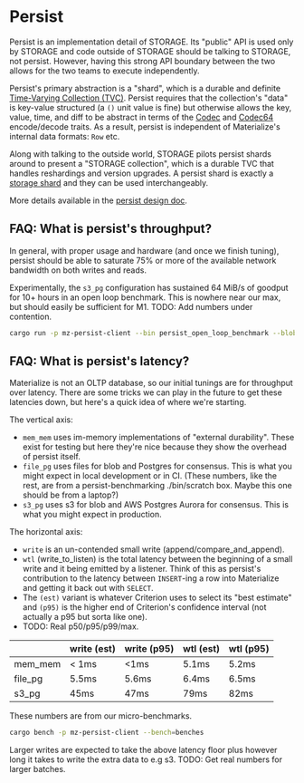# Persist

Persist is an implementation detail of STORAGE. Its "public" API is used only
by STORAGE and code outside of STORAGE should be talking to STORAGE, not
persist. However, having this strong API boundary between the two allows for the
two teams to execute independently.

Persist's primary abstraction is a "shard", which is a durable and definite
[Time-Varying Collection (TVC)]. Persist requires that the collection's "data"
is key-value structured (a `()` unit value is fine) but otherwise allows the
key, value, time, and diff to be abstract in terms of the [Codec] and [Codec64]
encode/decode traits. As a result, persist is independent of Materialize's
internal data formats: `Row` etc.

[Time-Varying Collection (TVC)]: https://github.com/MaterializeInc/materialize/blob/main/doc/developer/platform/formalism.md#time-varying-collections
[Codec]: mz_persist_types::Codec
[Codec64]: mz_persist_types::Codec64

Along with talking to the outside world, STORAGE pilots persist shards around to
present a "STORAGE collection", which is a durable TVC that handles reshardings
and version upgrades. A persist shard is exactly a [storage shard] and they can be used
interchangeably.

[storage shard]: https://github.com/MaterializeInc/materialize/blob/main/doc/developer/platform/architecture-storage.md#shards

More details available in the [persist design doc].

[persist design doc]: https://github.com/MaterializeInc/materialize/blob/main/doc/developer/design/20220330_persist.md

## FAQ: What is persist's throughput?

In general, with proper usage and hardware (and once we finish tuning), persist
should be able to saturate 75% or more of the available network bandwidth on
both writes and reads.

Experimentally, the `s3_pg` configuration has sustained 64 MiB/s of goodput for
10+ hours in an open loop benchmark. This is nowhere near our max, but should
easily be sufficient for M1. TODO: Add numbers under contention.

```sh
cargo run -p mz-persist-client --bin persist_open_loop_benchmark --blob_uri=... --consensus_uri=...
```


## FAQ: What is persist's latency?

Materialize is not an OLTP database, so our initial tunings are for throughput
over latency. There are some tricks we can play in the future to get these
latencies down, but here's a quick idea of where we're starting.

The vertical axis:
- `mem_mem` uses im-memory implementations of "external durability". These exist
  for testing but here they're nice because they show the overhead of persist
  itself.
- `file_pg` uses files for blob and Postgres for consensus. This is what you
  might expect in local development or in CI. (These numbers, like the rest, are
  from a persist-benchmarking ./bin/scratch box. Maybe this one should be from a
  laptop?)
- `s3_pg` uses s3 for blob and AWS Postgres Aurora for consensus. This is what
  you might expect in production.

The horizontal axis:
- `write` is an un-contended small write (append/compare_and_append).
- `wtl` (write_to_listen) is the total latency between the beginning of a
  small write and it being emitted by a listener. Think of this as persist's
  contribution to the latency between `INSERT`-ing a row into Materialize and
  getting it back out with `SELECT`.
- The `(est)` variant is whatever Criterion uses to select its "best estimate"
  and `(p95)` is the higher end of Criterion's confidence interval (not actually
  a p95 but sorta like one).
- TODO: Real p50/p95/p99/max.

| | write (est) | write (p95) | wtl (est) | wtl (p95) |
| --- | --- | --- | --- | --- |
| mem_mem | < 1ms | <1ms | 5.1ms | 5.2ms |
| file_pg | 5.5ms | 5.6ms | 6.4ms | 6.5ms |
| s3_pg | 45ms | 47ms | 79ms | 82ms |

These numbers are from our micro-benchmarks.

```sh
cargo bench -p mz-persist-client --bench=benches
```

Larger writes are expected to take the above latency floor plus however long it
takes to write the extra data to e.g s3. TODO: Get real numbers for larger
batches.
